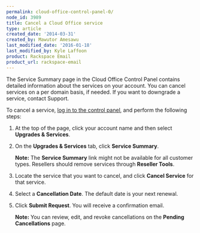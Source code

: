 ```yaml
---
permalink: cloud-office-control-panel-0/
node_id: 3989
title: Cancel a Cloud Office service
type: article
created_date: '2014-03-31'
created_by: Mawutor Amesawu
last_modified_date: '2016-01-18'
last_modified_by: Kyle Laffoon
product: Rackspace Email
product_url: rackspace-email
---
```


The Service Summary page in the Cloud Office Control Panel contains detailed information about the services on your account. You can cancel services on a per domain basis, if needed. If you want to downgrade a service, contact Support.

To cancel a service, [log in to the control panel](https://cp.rackspace.com), and perform the following steps:

1. At the top of the page, click your account name and then select **Upgrades & Services**.
2. On the **Upgrades & Services** tab, click **Service Summary**.

    **Note:** The **Service Summary** link might not be available for all customer types. Resellers should remove services through **Reseller Tools**.
3. Locate the service that you want to cancel, and click **Cancel Service** for that service.
4. Select a **Cancellation Date**. The default date is your next renewal.
5. Click **Submit Request**. You will receive a confirmation email.

    **Note:** You can review, edit, and revoke cancellations on the **Pending Cancellations** page.
